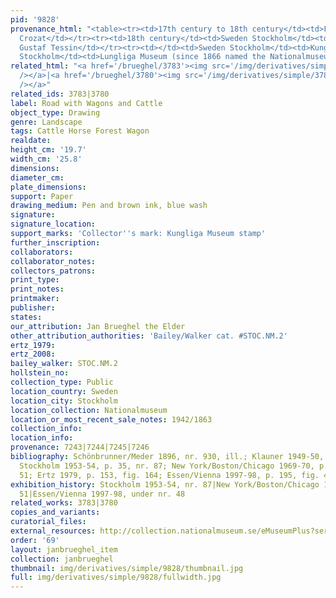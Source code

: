 ```yaml
---
pid: '9828'
provenance_html: "<table><tr><td>17th century to 18th century</td><td>France Paris</td><td>Pierre
  Crozat</td></tr><tr><td>18th century</td><td>Sweden Stockholm</td><td>Count Carl
  Gustaf Tessin</td></tr><tr><td></td><td>Sweden Stockholm</td><td>Kunglig Biblioteket</td></tr><tr><td></td><td>Sweden
  Stockholm</td><td>Lungliga Museum (since 1866 named the Nationalmuseum)</td></tr></table>"
related_html: "<a href='/brueghel/3783'><img src='/img/derivatives/simple/3783/thumbnail.jpg'
  /></a>|<a href='/brueghel/3780'><img src='/img/derivatives/simple/3780/thumbnail.jpg'
  /></a>"
related_ids: 3783|3780
label: Road with Wagons and Cattle
object_type: Drawing
genre: Landscape
tags: Cattle Horse Forest Wagon
realdate:
height_cm: '19.7'
width_cm: '25.8'
dimensions:
diameter_cm:
plate_dimensions:
support: Paper
drawing_medium: Pen and brown ink, blue wash
signature:
signature_location:
support_marks: 'Collector''s mark: Kungliga Museum stamp'
further_inscription:
collaborators:
collaborator_notes:
collectors_patrons:
print_type:
print_notes:
printmaker:
publisher:
states:
our_attribution: Jan Brueghel the Elder
other_attribution_authorities: 'Bailey/Walker cat. #STOC.NM.2'
ertz_1979:
ertz_2008:
bailey_walker: STOC.NM.2
hollstein_no:
collection_type: Public
location_country: Sweden
location_city: Stockholm
location_collection: Nationalmuseum
location_or_most_recent_sale_notes: 1942/1863
collection_info:
location_info:
provenance: 7243|7244|7245|7246
bibliography: Schönbrunner/Meder 1896, nr. 930, ill.; Klauner 1949-50, p. 20, ill.;
  Stockholm 1953-54, p. 35, nr. 87; New York/Boston/Chicago 1969-70, p. 7, 31, nr.
  51; Ertz 1979, p. 153, fig. 164; Essen/Vienna 1997-98, p. 195, fig. 4, nr. 48
exhibition_history: Stockholm 1953-54, nr. 87|New York/Boston/Chicago 1969-70, nr.
  51|Essen/Vienna 1997-98, under nr. 48
related_works: 3783|3780
copies_and_variants:
curatorial_files:
external_resources: http://collection.nationalmuseum.se/eMuseumPlus?service=ExternalInterface&module=collection&objectId=176464&viewType=detailView
order: '69'
layout: janbrueghel_item
collection: janbrueghel
thumbnail: img/derivatives/simple/9828/thumbnail.jpg
full: img/derivatives/simple/9828/fullwidth.jpg
---
```

